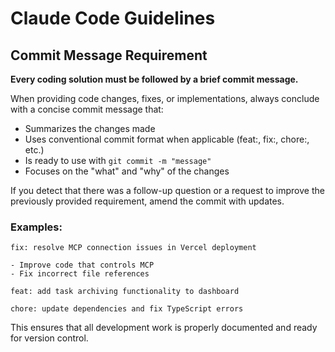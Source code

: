# Claude Code Guidelines

## Commit Message Requirement

**Every coding solution must be followed by a brief commit message.**

When providing code changes, fixes, or implementations, always conclude with a concise commit message that:

- Summarizes the changes made
- Uses conventional commit format when applicable (feat:, fix:, chore:, etc.)
- Is ready to use with `git commit -m "message"`
- Focuses on the "what" and "why" of the changes

If you detect that there was a follow-up question or a request to improve the previously provided requirement, amend the commit with updates.

### Examples:

```
fix: resolve MCP connection issues in Vercel deployment

- Improve code that controls MCP
- Fix incorrect file references
```

```
feat: add task archiving functionality to dashboard
```

```
chore: update dependencies and fix TypeScript errors
```

This ensures that all development work is properly documented and ready for version control.